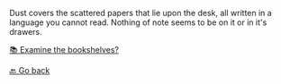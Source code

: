 Dust covers the scattered papers that lie upon the desk, all written in a language you cannot read. Nothing of note seems to be on it or in it's drawers.

[📚 Examine the bookshelves?](3-CB.md)

[🔙 Go back](2.md)
